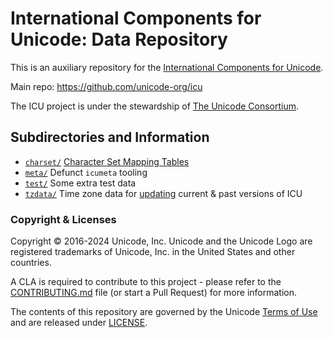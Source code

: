 # International Components for Unicode: Data Repository

This is an auxiliary repository for the [International Components for Unicode](http://site.icu-project.org).

Main repo: https://github.com/unicode-org/icu

The ICU project is under the stewardship of [The Unicode Consortium](https://www.unicode.org).

## Subdirectories and Information

- [`charset/`](./charset/) [Character Set Mapping Tables](http://site.icu-project.org/charts/charset)
- [`meta/`](./meta/) Defunct `icumeta` tooling
- [`test/`](./test/) Some extra test data
- [`tzdata/`](./tzdata/) Time zone data for
  [updating](https://unicode-org.github.io/icu/userguide/datetime/timezone/#updating-the-time-zone-data)
  current & past versions of ICU

### Copyright & Licenses

Copyright © 2016-2024 Unicode, Inc. Unicode and the Unicode Logo are registered trademarks of Unicode, Inc. in the United States and other countries.

A CLA is required to contribute to this project - please refer to the [CONTRIBUTING.md](https://github.com/unicode-org/.github/blob/main/.github/CONTRIBUTING.md) file (or start a Pull Request) for more information.

The contents of this repository are governed by the Unicode [Terms of Use](https://www.unicode.org/copyright.html) and are released under [LICENSE](./LICENSE).

